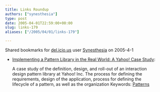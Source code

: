 ```yaml
---
title: Links Roundup
authors: ["synesthesia"]
type: post
date: 2005-04-01T22:59:00+00:00
slug: links-179 
aliases: ["/2005/04/01/links-179"]

---
```

Shared bookmarks for [del.icio.us][1] user  [Synesthesia][2] on 2005-4-1

  * [Implementing a Pattern Library in the Real World: A Yahoo! Case Study][3]:
  
    A case study of the definition, design, and roll-out of an interaction design pattern library at Yahoo! Inc. The process for defining the requirements, design of the application, process for defining the lifecycle of a pattern, as well as the organization Keywords: [Patterns][4]

 [1]: https://del.icio.us/
 [2]: https://del.icio.us/synesthesia
 [3]: https://www.leacock.com/patterns/ "https://www.leacock.com/patterns/"
 [4]: https://del.icio.us/synesthesia/Patterns